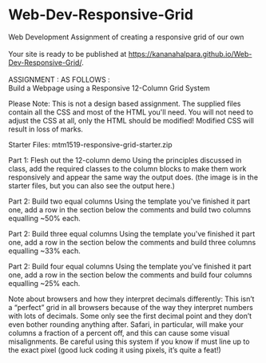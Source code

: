 # Web-Dev-Responsive-Grid
Web Development Assignment of creating a responsive grid of our own 
<br><br>
Your site is ready to be published at https://kananahalpara.github.io/Web-Dev-Responsive-Grid/.
<br><br>
ASSIGNMENT : AS FOLLOWS :
<br>
Build a Webpage using a Responsive 12-Column Grid System
 

Please Note: This is not a design based assignment. The supplied files contain all the CSS and most of the HTML you'll need. You will not need to adjust the CSS at all, only the HTML should be modified! Modified CSS will result in loss of marks.

 

Starter Files: mtm1519-responsive-grid-starter.zip

Part 1: Flesh out the 12-column demo
Using the principles discussed in class, add the required classes to the column blocks to make them work responsively and appear the same way the output does. (the image is in the starter files, but you can also see the output here.)

Part 2: Build two equal columns
Using the template you've finished it part one, add a row in the section below the comments and build two columns equalling ~50% each.

Part 2: Build three equal columns
Using the template you've finished it part one, add a row in the section below the comments and build three columns equalling ~33% each.

Part 2: Build four equal columns
Using the template you've finished it part one, add a row in the section below the comments and build four columns equalling ~25% each.

Note about browsers and how they interpret decimals differently:
This isn’t a “perfect” grid in all browsers because of the way they interpret numbers with lots of decimals. Some only see the first decimal point and they don’t even bother rounding anything after. Safari, in particular, will make your columns a fraction of a percent off, and this can cause some visual misalignments. Be careful using this system if you know if must line up to the exact pixel (good luck coding it using pixels, it’s quite a feat!)
